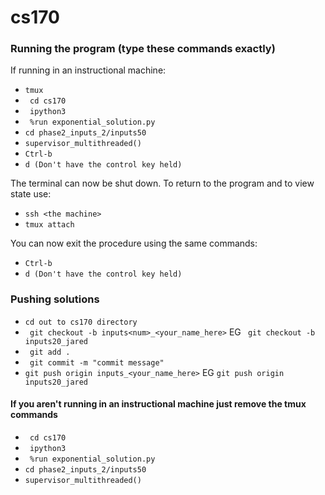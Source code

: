 # cs170


### Running the program (type these commands exactly)
If running in an instructional machine:
* ```tmux```
* ``` cd cs170```
* ``` ipython3```
* ``` %run exponential_solution.py```
* ```cd phase2_inputs_2/inputs50```
* ```supervisor_multithreaded()``` 
* ```Ctrl-b```
* ```d (Don't have the control key held)``` 

The terminal can now be shut down. To return to the program and to view state use:

* ```ssh <the machine>```
* ```tmux attach```

You can now exit the procedure using the same commands: 

* ```Ctrl-b```
* ```d (Don't have the control key held)``` 


### Pushing solutions 
* ```cd out to cs170 directory```
* ``` git checkout -b inputs<num>_<your_name_here>``` EG ``` git checkout -b inputs20_jared```
* ``` git add .```
* ``` git commit -m "commit message"``` 
* ``` git push origin inputs_<your_name_here> ``` EG ```git push origin inputs20_jared```

#### If you aren't running in an instructional machine just remove the tmux commands 
* ``` cd cs170```
* ``` ipython3```
* ``` %run exponential_solution.py```
* ```cd phase2_inputs_2/inputs50```
* ```supervisor_multithreaded()``` 
